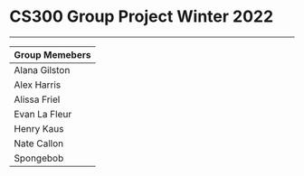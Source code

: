 # CS300 Group Project Winter 2022
_________________________________

Group Memebers| 
------------- |
Alana Gilston  | 
Alex Harris  | 
Alissa Friel |
Evan La Fleur |
Henry Kaus |
Nate Callon |
Spongebob |